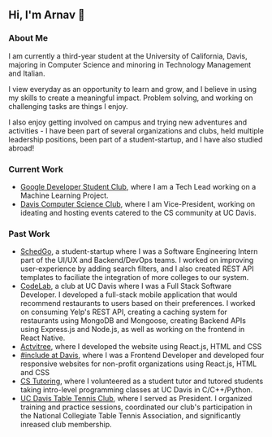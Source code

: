 ## Hi, I'm Arnav 👋

### About Me

I am currently a third-year student at the University of California, Davis, majoring in Computer Science and minoring in Technology Management and Italian. 

I view everyday as an opportunity to learn and grow, and I believe in using my skills to create a meaningful impact. Problem solving, and working on challenging tasks are things I enjoy.

I also enjoy getting involved on campus and trying new adventures and activities - I have been part of several organizations and clubs, held multiple leadership positions, been part of a student-startup, and I have also studied abroad!

### Current Work

* [Google Developer Student Club](https://ucdavisdsc.com/), where I am a Tech Lead working on a Machine Learning Project.
* [Davis Computer Science Club](https://www.instagram.com/daviscsclub/?hl=en), where I am Vice-President, working on ideating and hosting events catered to the CS community at UC Davis.

### Past Work
* [SchedGo](https://schedgo.com/), a student-startup where I was a Software Engineering Intern part of the UI/UX and Backend/DevOps teams. I worked on improving user-experience by adding search filters, and I also created REST API templates to faciliate the integration of more colleges to our system.
* [CodeLab](https://www.codelabdavis.com/), a club at UC Davis where I was a Full Stack Software Developer. I developed a full-stack mobile application that would recommend restaurants to users based on their preferences. I worked on consuming Yelp's REST API, creating a caching system for restaurants using MongoDB and Mongoose, creating Backend APIs using Express.js and Node.js, as well as working on the frontend in React Native. 
* [Actvitree](https://glenn-chen.github.io/activitree-cld/), where I developed the website using React.js, HTML and CSS
* [#include at Davis](https://includeatdavis.notion.site/includeatdavis/include-at-Davis-Fall-2022-96b8bad222444719a04fbeca1b714bb6), where I was a Frontend Developer and developed four responsive websites for non-profit organizations using React.js, HTML and CSS
* [CS Tutoring](https://sites.google.com/view/cs-tutoring-ucd/?pli=1), where I volunteered as a student tutor and tutored students taking intro-level programming classes at UC Davis in C/C++/Python. 
* [UC Davis Table Tennis Club](https://ucdttc.wixsite.com/home), where I served as President. I organized training and practice sessions, coordinated our club's participation in the National Collegiate Table Tennis Association, and significantly inreased club membership.

<!--
**Arnav33R/Arnav33R** is a ✨ _special_ ✨ repository because its `README.md` (this file) appears on your GitHub profile.

Here are some ideas to get you started:

- 🔭 I’m currently working on ...
- 🌱 I’m currently learning ...
- 👯 I’m looking to collaborate on ...
- 🤔 I’m looking for help with ...
- 💬 Ask me about ...
- 📫 How to reach me: ...
- 😄 Pronouns: ...
- ⚡ Fun fact: ...
-->
